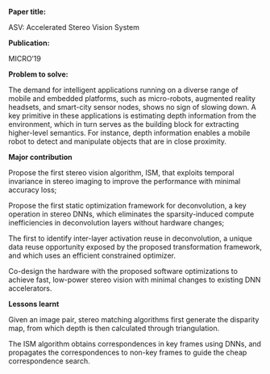 **Paper title:**

ASV: Accelerated Stereo Vision System

**Publication:**

MICRO’19

**Problem to solve:**

The demand for intelligent applications running on a diverse range of mobile and
embedded platforms, such as micro-robots, augmented reality headsets, and
smart-city sensor nodes, shows no sign of slowing down. A key primitive in these
applications is estimating depth information from the environment, which in turn
serves as the building block for extracting higher-level semantics. For
instance, depth information enables a mobile robot to detect and manipulate
objects that are in close proximity.

**Major contribution**

Propose the first stereo vision algorithm, ISM, that exploits temporal
invariance in stereo imaging to improve the performance with minimal accuracy
loss;

Propose the first static optimization framework for deconvolution, a key
operation in stereo DNNs, which eliminates the sparsity-induced compute
inefficiencies in deconvolution layers without hardware changes;

The first to identify inter-layer activation reuse in deconvolution, a unique
data reuse opportunity exposed by the proposed transformation framework, and
which uses an efficient constrained optimizer.

Co-design the hardware with the proposed software optimizations to achieve fast,
low-power stereo vision with minimal changes to existing DNN accelerators.

**Lessons learnt**

Given an image pair, stereo matching algorithms first generate the disparity
map, from which depth is then calculated through triangulation.

The ISM algorithm obtains correspondences in key frames using DNNs, and
propagates the correspondences to non-key frames to guide the cheap
correspondence search.
